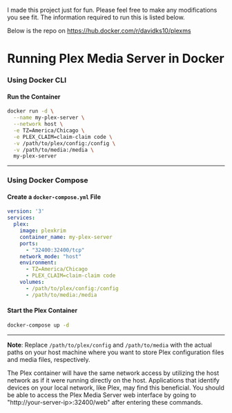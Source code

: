 I made this project just for fun. Please feel free to make any modifications you see fit. The information required to run this is listed below. 

Below is the repo on https://hub.docker.com/r/davidks10/plexms

# Running Plex Media Server in Docker

### Using Docker CLI

#### Run the Container

```bash
docker run -d \
  --name my-plex-server \
  --network host \
  -e TZ=America/Chicago \
  -e PLEX_CLAIM=claim-claim code \
  -v /path/to/plex/config:/config \
  -v /path/to/media:/media \
  my-plex-server

```

---

### Using Docker Compose

#### Create a `docker-compose.yml` File

```yaml
version: '3'
services:
  plex:
    image: plexkrim
    container_name: my-plex-server
    ports:
      - "32400:32400/tcp"
    network_mode: "host"
    environment:
      - TZ=America/Chicago
      - PLEX_CLAIM=claim-claim code
    volumes:
      - /path/to/plex/config:/config
      - /path/to/media:/media
```

#### Start the Plex Container

```bash
docker-compose up -d
```

---

**Note**: Replace `/path/to/plex/config` and `/path/to/media` with the actual paths on your host machine where you want to store Plex configuration files and media files, respectively.

The Plex container will have the same network access by utilizing the host network as if it were running directly on the host. Applications that identify devices on your local network, like Plex, may find this beneficial. You should be able to access the Plex Media Server web interface by going to "http://your-server-ip>:32400/web" after entering these commands.
